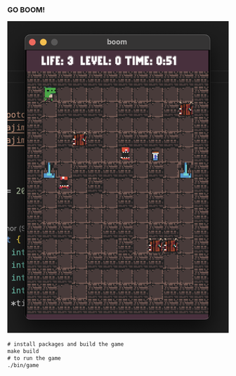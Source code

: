 ### GO BOOM!

![game](https://github.com/apotox/go-boom-game/blob/master/resources/screenshot.png?raw=true)

```shell
# install packages and build the game
make build
# to run the game
./bin/game 
```
